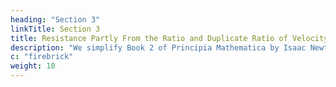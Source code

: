 ```yaml
---
heading: "Section 3"
linkTitle: Section 3
title: Resistance Partly From the Ratio and Duplicate Ratio of Velocity
description: "We simplify Book 2 of Principia Mathematica by Isaac Newton."
c: "firebrick"
weight: 10
---
```

